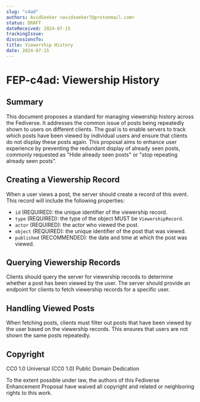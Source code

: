 ```yaml
---
slug: "c4ad"
authors: AvidSeeker <avidseeker7@protonmail.com>
status: DRAFT
dateReceived: 2024-07-15
trackingIssue:
discussionsTo:
title: Viewership History
date: 2024-07-15
---
```


# FEP-c4ad: Viewership History

## Summary

This document proposes a standard for managing viewership history across the
Fediverse. It addresses the common issue of posts being repeatedly shown to
users on different clients. The goal is to enable servers to track which posts
have been viewed by individual users and ensure that clients do not display
these posts again. This proposal aims to enhance user experience by preventing
the redundant display of already seen posts, commonly requested as "Hide
already seen posts" or "stop repeating already seen posts".

## Creating a Viewership Record

When a user views a post, the server should create a record of this event. This
record will include the following properties:

- `id` (REQUIRED): the unique identifier of the viewership record.
- `type` (REQUIRED): the type of the object MUST be `ViewershipRecord`.
- `actor` (REQUIRED): the actor who viewed the post.
- `object` (REQUIRED): the unique identifier of the post that was viewed.
- `published` (RECOMMENDED): the date and time at which the post was viewed.

## Querying Viewership Records

Clients should query the server for viewership records to determine whether a
post has been viewed by the user. The server should provide an endpoint for
clients to fetch viewership records for a specific user.

## Handling Viewed Posts

When fetching posts, clients must filter out posts that have been viewed by the
user based on the viewership records. This ensures that users are not shown the
same posts repeatedly.

## Copyright

CC0 1.0 Universal (CC0 1.0) Public Domain Dedication

To the extent possible under law, the authors of this Fediverse Enhancement
Proposal have waived all copyright and related or neighboring rights to this
work.
